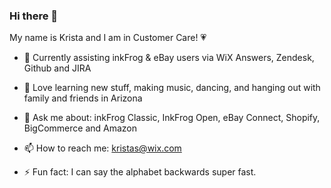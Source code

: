 ### Hi there 👋

My name is Krista and I am in Customer Care! &#128151;

- 🔭 Currently assisting inkFrog & eBay users via WiX Answers, Zendesk, Github and JIRA 

- 🌱 Love learning new stuff, making music, dancing, and hanging out with family and friends in Arizona

- 💬 Ask me about: inkFrog Classic, InkFrog Open, eBay Connect, Shopify, BigCommerce and Amazon

- 📫 How to reach me: kristas@wix.com 

- ⚡ Fun fact: I can say the alphabet backwards super fast.   

<!--
**Ksisung/ksisung** is a ✨ _special_ ✨ repository because its `README.md` (this file) appears on your GitHub profile.
 
-->
